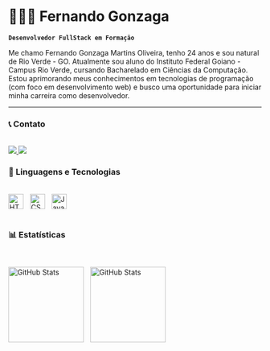 # 👨🏻‍💻 Fernando Gonzaga

**`Desenvolvedor FullStack em Formação`**

Me chamo Fernando Gonzaga Martins Oliveira, tenho 24 anos e sou natural de Rio Verde - GO. Atualmente sou aluno do Instituto Federal Goiano - Campus Rio Verde, cursando Bacharelado em Ciências da Computação. Estou aprimorando meus conhecimentos em tecnologias de programação (com foco em desenvolvimento web) e busco uma oportunidade para iniciar minha carreira como desenvolvedor. 

---

### 📞 Contato
<br>
<div>
<a href="https://www.linkedin.com/in/fernando-gonzaga21/" target="_blank">
<img src="https://img.shields.io/badge/LinkedIn-0077B5?style=for-the-badge&logo=linkedin&logoColor=white">
</a>
<a href="malito:fernandooliv2107@gmail.com">
<img src="https://img.shields.io/badge/Gmail-D14836?style=for-the-badge&logo=gmail&logoColor=white" target="_blank">
</a>   
</div>

### 🤖 Linguagens e Tecnologias
<br>
<div>
<img 
    align="left" 
    alt="HTML"
    title="HTML" 
    width="30px" 
    style="padding-right: 10px;" 
    src="https://cdn.jsdelivr.net/gh/devicons/devicon@latest/icons/html5/html5-original.svg" 
/>
<img 
    align="left" 
    alt="CSS" 
    title="CSS"
    width="30px" 
    style="padding-right: 10px;" 
    src="https://cdn.jsdelivr.net/gh/devicons/devicon@latest/icons/css3/css3-original.svg" 
/>
<img 
    align="left" 
    alt="JavaScript" 
    title="JavaScript"
    width="30px" 
    style="padding-right: 10px;" 
    src="https://cdn.jsdelivr.net/gh/devicons/devicon@latest/icons/javascript/javascript-original.svg" 
/>    
</div>

<br><br>
### 📊 Estatísticas
<br>
<p>
  <img 
    align="left" 
    alt="GitHub Stats" 
    height="150" 
    style="padding-right: 10px;" 
    src="https://github-readme-stats.vercel.app/api?username=fernandoGonzaga0&show_icons=true&theme=tokyonight&include_all_commits=true&locale=pt-br" 
  />
<img 
      align="left" 
      alt="GitHub Stats" 
      height="150" 
      src="https://github-readme-stats.vercel.app/api/top-langs/?username=fernandoGonzaga0&theme=tokyonight&layout=compact&custom_title=Tecnologias&langs_count=9" 
  />
</p>
